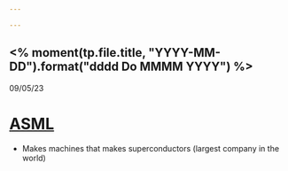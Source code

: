```yaml
---

---
```

## <% moment(tp.file.title, "YYYY-MM-DD").format("dddd Do MMMM YYYY") %>

09/05/23

# <u>ASML</u>
+ Makes machines that makes superconductors (largest company in the world)


